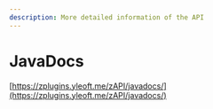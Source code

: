 ```yaml
---
description: More detailed information of the API
---
```


# JavaDocs

[https://zplugins.yleoft.me/zAPI/javadocs/](https://zplugins.yleoft.me/zAPI/javadocs/)
